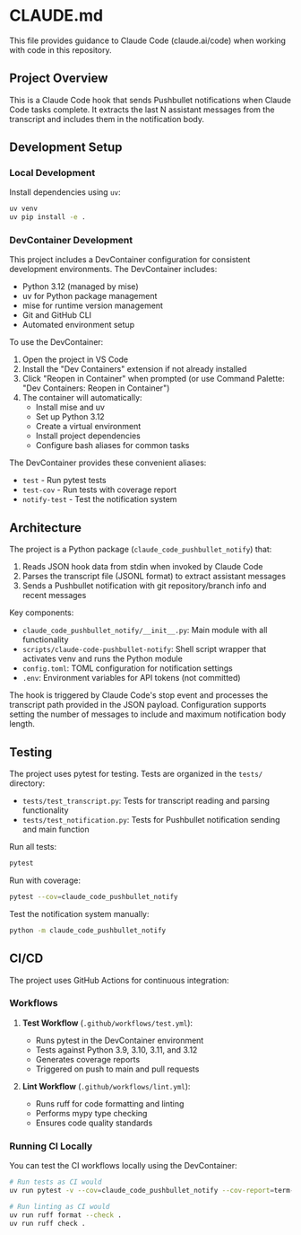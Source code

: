 # CLAUDE.md

This file provides guidance to Claude Code (claude.ai/code) when working with code in this repository.

## Project Overview

This is a Claude Code hook that sends Pushbullet notifications when Claude Code tasks complete. It extracts the last N assistant messages from the transcript and includes them in the notification body.

## Development Setup

### Local Development

Install dependencies using `uv`:
```bash
uv venv
uv pip install -e .
```

### DevContainer Development

This project includes a DevContainer configuration for consistent development environments. The DevContainer includes:
- Python 3.12 (managed by mise)
- uv for Python package management
- mise for runtime version management
- Git and GitHub CLI
- Automated environment setup

To use the DevContainer:
1. Open the project in VS Code
2. Install the "Dev Containers" extension if not already installed
3. Click "Reopen in Container" when prompted (or use Command Palette: "Dev Containers: Reopen in Container")
4. The container will automatically:
   - Install mise and uv
   - Set up Python 3.12
   - Create a virtual environment
   - Install project dependencies
   - Configure bash aliases for common tasks

The DevContainer provides these convenient aliases:
- `test` - Run pytest tests
- `test-cov` - Run tests with coverage report
- `notify-test` - Test the notification system

## Architecture

The project is a Python package (`claude_code_pushbullet_notify`) that:
1. Reads JSON hook data from stdin when invoked by Claude Code
2. Parses the transcript file (JSONL format) to extract assistant messages
3. Sends a Pushbullet notification with git repository/branch info and recent messages

Key components:
- `claude_code_pushbullet_notify/__init__.py`: Main module with all functionality
- `scripts/claude-code-pushbullet-notify`: Shell script wrapper that activates venv and runs the Python module
- `config.toml`: TOML configuration for notification settings
- `.env`: Environment variables for API tokens (not committed)

The hook is triggered by Claude Code's stop event and processes the transcript path provided in the JSON payload. Configuration supports setting the number of messages to include and maximum notification body length.

## Testing

The project uses pytest for testing. Tests are organized in the `tests/` directory:
- `tests/test_transcript.py`: Tests for transcript reading and parsing functionality
- `tests/test_notification.py`: Tests for Pushbullet notification sending and main function

Run all tests:
```bash
pytest
```

Run with coverage:
```bash
pytest --cov=claude_code_pushbullet_notify
```

Test the notification system manually:
```bash
python -m claude_code_pushbullet_notify
```

## CI/CD

The project uses GitHub Actions for continuous integration:

### Workflows

1. **Test Workflow** (`.github/workflows/test.yml`):
   - Runs pytest in the DevContainer environment
   - Tests against Python 3.9, 3.10, 3.11, and 3.12
   - Generates coverage reports
   - Triggered on push to main and pull requests

2. **Lint Workflow** (`.github/workflows/lint.yml`):
   - Runs ruff for code formatting and linting
   - Performs mypy type checking
   - Ensures code quality standards

### Running CI Locally

You can test the CI workflows locally using the DevContainer:
```bash
# Run tests as CI would
uv run pytest -v --cov=claude_code_pushbullet_notify --cov-report=term-missing

# Run linting as CI would
uv run ruff format --check .
uv run ruff check .
```